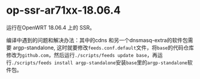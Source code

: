 # op-ssr-ar71xx-18.06.4

运行在OpenWRT 18.06.4 上的 SSR。

编译中遇到的问题和解决办法：其中的cdns 和另一个dnsmasq-extra的软件包需要 argp-standalone, 这时就要修改`feeds.conf.default`文件，将`base`的代码仓库修改为`github.com`，然后运行`./scripts/feeds update base`，再运行`./scripts/feeds install argp-standalone`安装`base`里的`argp-standalone`软件包。
